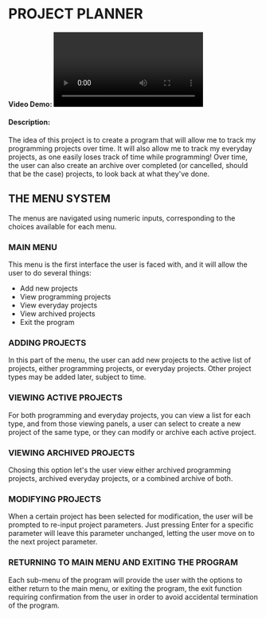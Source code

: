 # PROJECT PLANNER
#### Video Demo: <video url>
#### Description:
The idea of this project is to create a program that will allow me to track my programming projects over time. It will also allow me to track my everyday projects, as one easily loses track of time while programming! Over time, the user can also create an archive over completed (or cancelled, should that be the case) projects, to look back at what they've done.

## **THE MENU SYSTEM**
The menus are navigated using numeric inputs, corresponding to the choices available for each menu.

### **MAIN MENU**
This menu is the first interface the user is faced with, and it will allow the user to do several things:
* Add new projects
* View programming projects
* View everyday projects
* View archived projects
* Exit the program

### **ADDING PROJECTS**
In this part of the menu, the user can add new projects to the active list of projects, either programming projects, or everyday projects. Other project types may be added later, subject to time.

### **VIEWING ACTIVE PROJECTS**
For both programming and everyday projects, you can view a list for each type, and from those viewing panels, a user can select to create a new project of the same type, or they can modify or archive each active project.

### **VIEWING ARCHIVED PROJECTS**
Chosing this option let's the user view either archived programming projects, archived everyday projects, or a combined archive of both.

### **MODIFYING PROJECTS**
When a certain project has been selected for modification, the user will be prompted to re-input project parameters. Just pressing Enter for a specific parameter will leave this parameter unchanged, letting the user move on to the next project parameter.

### **RETURNING TO MAIN MENU AND EXITING THE PROGRAM**
Each sub-menu of the program will provide the user with the options to either return to the main menu, or exiting the program, the exit function requiring confirmation from the user in order to avoid accidental termination of the program.